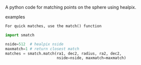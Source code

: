 A python code for matching points on the sphere using healpix.

examples
```python
For quick matches, use the match() function

import smatch

nside=512  # healpix nside
maxmatch=1 # return closest match
matches = smatch.match(ra1, dec2, radius, ra2, dec2,
                       nside=nside, maxmatch=maxmatch)


```
